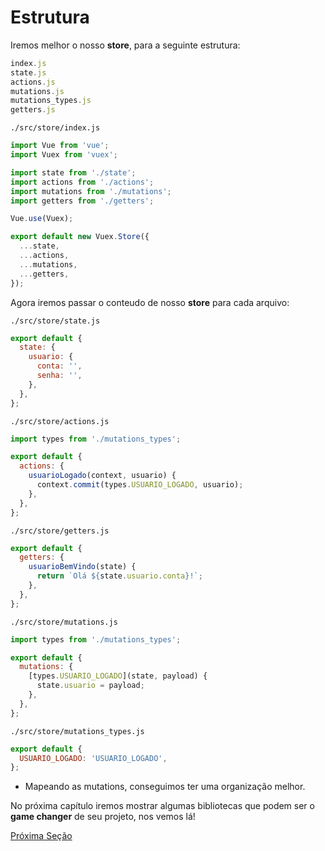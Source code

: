 # Estrutura

Iremos melhor o nosso **store**, para a seguinte estrutura:

```js
index.js
state.js
actions.js
mutations.js
mutations_types.js
getters.js
```

`./src/store/index.js`

```js
import Vue from 'vue';
import Vuex from 'vuex';

import state from './state';
import actions from './actions';
import mutations from './mutations';
import getters from './getters';

Vue.use(Vuex);

export default new Vuex.Store({
  ...state,
  ...actions,
  ...mutations,
  ...getters,
});
```

Agora iremos passar o conteudo de nosso **store** para cada arquivo:

`./src/store/state.js`

```js
export default {
  state: {
    usuario: {
      conta: '',
      senha: '',
    },
  },
};
```

`./src/store/actions.js`

```js
import types from './mutations_types';

export default {
  actions: {
    usuarioLogado(context, usuario) {
      context.commit(types.USUARIO_LOGADO, usuario);
    },
  },
};

```

`./src/store/getters.js`

```js
export default {
  getters: {
    usuarioBemVindo(state) {
      return `Olá ${state.usuario.conta}!`;
    },
  },
};
```

`./src/store/mutations.js`

```js
import types from './mutations_types';

export default {
  mutations: {
    [types.USUARIO_LOGADO](state, payload) {
      state.usuario = payload;
    },
  },
};
```

`./src/store/mutations_types.js`

```js
export default {
  USUARIO_LOGADO: 'USUARIO_LOGADO',
};
```

* Mapeando as mutations, conseguimos ter uma organização melhor.

No próxima capítulo iremos mostrar algumas bibliotecas que podem ser o **game changer** de seu projeto, nos vemos lá!

[Próxima Seção](../6-Bibliotecas%20Adicionais/1-Vuelidate.md)